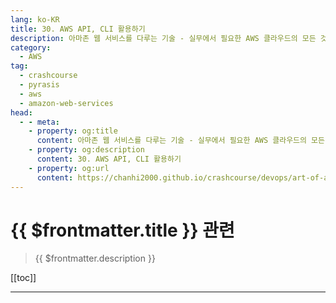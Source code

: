 ```yaml
---
lang: ko-KR
title: 30. AWS API, CLI 활용하기
description: 아마존 웹 서비스를 다루는 기술 - 실무에서 필요한 AWS 클라우드의 모든 것! > 30. AWS API, CLI 활용하기
category:
  - AWS
tag: 
  - crashcourse
  - pyrasis
  - aws 
  - amazon-web-services
head:
  - - meta:
    - property: og:title
      content: 아마존 웹 서비스를 다루는 기술 - 실무에서 필요한 AWS 클라우드의 모든 것! > 30. AWS API, CLI 활용하기
    - property: og:description
      content: 30. AWS API, CLI 활용하기
    - property: og:url
      content: https://chanhi2000.github.io/crashcourse/devops/art-of-aws/30.html
---
```


# {{ $frontmatter.title }} 관련

> {{ $frontmatter.description }}

[[toc]]

---

<TagLinks />